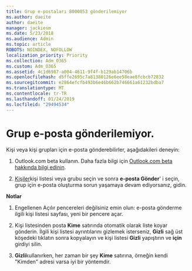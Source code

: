 ```yaml
---
title: Grup e-postaları 8000053 gönderilemiyor
ms.author: daeite
author: daeite
manager: jackiesm
ms.date: 5/23/2018
ms.audience: Admin
ms.topic: article
ROBOTS: NOINDEX, NOFOLLOW
localization_priority: Priority
ms.collection: Adm_O365
ms.custom: Adm_O365
ms.assetid: 4c1d6987-a004-4611-9f4f-b129ab14706b
ms.openlocfilehash: d5ffe2695c7a81380126e6ee58eae8fcbcb72832
ms.sourcegitcommit: e2864efcfb493b6e46b662b746661a61232bdba7
ms.translationtype: MT
ms.contentlocale: tr-TR
ms.lasthandoff: 01/24/2019
ms.locfileid: "29494534"
---
```

# <a name="unable-to-send-group-emails"></a>Grup e-posta gönderilemiyor.

Kişi veya kişi grupları için e-posta gönderebilirler, aşağıdakileri deneyin:
  
1. Outlook.com beta kullanın. Daha fazla bilgi için [Outlook.com beta hakkında bilgi edinin](https://support.office.com/article/e2261c7f-d413-4084-8f22-21282f42d8cf).
    
2. [Kişiler](https://outlook.live.com/people/)kişi listesi veya grubu seçin ve sonra **e-posta Gönder**' i seçin, grup için e-posta oluşturma sorun yaşamaya devam ediyorsanız, gidin.
    
 **Notlar**
  
1. Engellenen Açılır pencereleri değilsiniz emin olun: e-posta gönderme ilgili kişi listesi sayfası, yeni bir pencere açar.
    
2. Kişi listesinden posta **Kime** satırında otomatik olarak liste koyar gönderin. İlgili kişi listesi ayrıntılarını gizlemek isterseniz, **Gizli** sağ üst köşedeki tıklatın sonra kopyalayın ve kişi listesi **Gizli** yapıştırın ve **için** girdiyi silin. 
    
3. **Gizli**kullanırken, her zaman bir şey **Kime** satırına, örneğin kendi "Kimden" adresi varsa iyi bir yöntemdir. 
    

